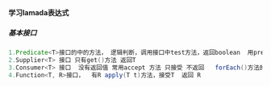 **学习lamada表达式**

##### 	基本接口

```java
1.Predicate<T>接口的中的方法， 逻辑判断，调用接口中test方法，返回boolean  用predicate接口进行判断
2.Supplier<T> 接口 只有get()方法 返回T	
3.Consumer<T> 接口  没有返回值 常用accept 方法 只接受 不返回   forEach()方法的参数就是Consumer接口
4.Function<T, R>接口，  有R apply(T t)方法，接受T  返回 R
```

```java

```

```java

```

```java

```

